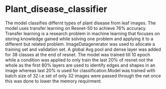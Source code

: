 # Plant_disease_classifier
The model classifies differnt types of plant disease from leaf images. The model uses transfer learning on Resnet-50 to achieve 76% accuracy. Transfer learning is a research problem in machine learning that focuses on storing knowledge gained while solving one problem and applying it to a different but related problem. ImageDatagenerator was used to allocate a training set and validation set. A global Avg pool and dense layer was added for 38 classes at the end of resnet. The model was trained till 10 epoch while a condition was applied to only train the last 20% of resnet not the whole as the first 80% layers are used to identify edges and shapes in an image whereas last 20% is used for classification.Model was trained with batch size of 32 i.e set of only 32 images were passed through the net once this was done to lower the memory requirment.  
